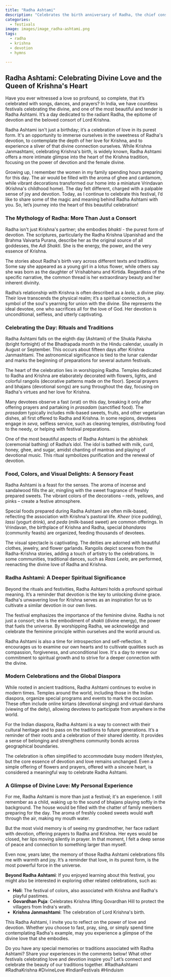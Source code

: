 ```yaml
---
title: "Radha Ashtami"
description: "Celebrates the birth anniversary of Radha, the chief consort of Lord Krishna in Hindu traditions."
categories:
  - festivals
image: images/image_radha-ashtami.png
tags:
  - radha
  - krishna
  - devotion
  - hymns

---
```


## Radha Ashtami: Celebrating Divine Love and the Queen of Krishna's Heart

Have you ever witnessed a love so profound, so complete, that it’s celebrated with songs, dances, and prayers? In India, we have countless festivals celebrating the divine, and one of the most beautiful and tender is Radha Ashtami. It’s a day dedicated to the radiant Radha, the epitome of devotion and the beloved consort of Lord Krishna.

Radha Ashtami isn't just a birthday; it’s a celebration of love in its purest form. It's an opportunity to immerse ourselves in the sweetness of Radha's devotion, to contemplate the depth of her love for Krishna, and to experience a sliver of that divine connection ourselves. While Krishna Janmashtami, celebrating Krishna's birth, is widely known, Radha Ashtami offers a more intimate glimpse into the heart of the Krishna tradition, focusing on the power of devotion and the female divine.

Growing up, I remember the women in my family spending hours preparing for this day. The air would be filled with the aroma of ghee and cardamom, while vibrant decorations transformed our home into a miniature Vrindavan (Krishna's childhood home). The day felt different, charged with a palpable sense of joy and devotion. Today, as I continue to celebrate this festival, I’d like to share some of the magic and meaning behind Radha Ashtami with you. So, let’s journey into the heart of this beautiful celebration!

### The Mythology of Radha: More Than Just a Consort

Radha isn't just Krishna's partner; she embodies *bhakti* - the purest form of devotion. The scriptures, particularly the Radha Krishna Upanishad and the Brahma Vaivarta Purana, describe her as the original source of all goddesses, the *Adi Shakti*. She is the energy, the power, and the very essence of Krishna.

The stories about Radha's birth vary across different texts and traditions. Some say she appeared as a young girl in a lotus flower, while others say she was born as the daughter of Vrishabhanu and Kirtida. Regardless of the specific narrative, the common thread is her extraordinary beauty and her inherent divinity.

Radha’s relationship with Krishna is often described as a *leela*, a divine play. Their love transcends the physical realm; it’s a spiritual connection, a symbol of the soul's yearning for union with the divine. She represents the ideal devotee, one who sacrifices all for the love of God. Her devotion is unconditional, selfless, and utterly captivating.

### Celebrating the Day: Rituals and Traditions

Radha Ashtami falls on the eighth day (Ashtami) of the Shukla Paksha (bright fortnight) of the Bhadrapada month in the Hindu calendar, usually in August or September. This occurs about fifteen days after Krishna Janmashtami. The astronomical significance is tied to the lunar calendar and marks the beginning of preparations for several autumn festivals.

The heart of the celebration lies in worshipping Radha. Temples dedicated to Radha and Krishna are elaborately decorated with flowers, lights, and colorful rangolis (decorative patterns made on the floor). Special prayers and bhajans (devotional songs) are sung throughout the day, focusing on Radha's virtues and her love for Krishna.

Many devotees observe a fast (vrat) on this day, breaking it only after offering prayers and partaking in *prasadam* (sanctified food). The *prasadam* typically includes milk-based sweets, fruits, and other vegetarian dishes, all first offered to Radha and Krishna. In some regions, devotees engage in *seva*, selfless service, such as cleaning temples, distributing food to the needy, or helping with festival preparations.

One of the most beautiful aspects of Radha Ashtami is the abhishek (ceremonial bathing) of Radha’s idol. The idol is bathed with milk, curd, honey, ghee, and sugar, amidst chanting of mantras and playing of devotional music. This ritual symbolizes purification and the renewal of devotion.

### Food, Colors, and Visual Delights: A Sensory Feast

Radha Ashtami is a feast for the senses. The aroma of incense and sandalwood fills the air, mingling with the sweet fragrance of freshly prepared sweets. The vibrant colors of the decorations – reds, yellows, and pinks – create a festive atmosphere.

Special foods prepared during Radha Ashtami are often milk-based, reflecting the association with Krishna's pastoral life. *Kheer* (rice pudding), *lassi* (yogurt drink), and *peda* (milk-based sweet) are common offerings. In Vrindavan, the birthplace of Krishna and Radha, special *bhandaras* (community feasts) are organized, feeding thousands of devotees.

The visual spectacle is captivating. The deities are adorned with beautiful clothes, jewelry, and flower garlands. Rangolis depict scenes from the Radha-Krishna stories, adding a touch of artistry to the celebrations. In some communities, traditional dances, such as *Raas Leela*, are performed, reenacting the divine love of Radha and Krishna.

### Radha Ashtami: A Deeper Spiritual Significance

Beyond the rituals and festivities, Radha Ashtami holds a profound spiritual meaning. It’s a reminder that devotion is the key to unlocking divine grace. Radha's unwavering love for Krishna serves as an inspiration for us to cultivate a similar devotion in our own lives.

The festival emphasizes the importance of the feminine divine. Radha is not just a consort; she is the embodiment of *shakti* (divine energy), the power that fuels the universe. By worshipping Radha, we acknowledge and celebrate the feminine principle within ourselves and the world around us.

Radha Ashtami is also a time for introspection and self-reflection. It encourages us to examine our own hearts and to cultivate qualities such as compassion, forgiveness, and unconditional love. It's a day to renew our commitment to spiritual growth and to strive for a deeper connection with the divine.

### Modern Celebrations and the Global Diaspora

While rooted in ancient traditions, Radha Ashtami continues to evolve in modern times. Temples around the world, including those in the Indian diaspora, organize special programs and events to mark the occasion. These often include online kirtans (devotional singing) and virtual darshans (viewing of the deity), allowing devotees to participate from anywhere in the world.

For the Indian diaspora, Radha Ashtami is a way to connect with their cultural heritage and to pass on the traditions to future generations. It’s a reminder of their roots and a celebration of their shared identity. It provides a sense of belonging and strengthens community bonds across geographical boundaries.

The celebration is often simplified to accommodate busy modern lifestyles, but the core essence of devotion and love remains unchanged. Even a simple offering of flowers and prayers, offered with a sincere heart, is considered a meaningful way to celebrate Radha Ashtami.

### A Glimpse of Divine Love: My Personal Experience

For me, Radha Ashtami is more than just a festival; it's an experience. I still remember as a child, waking up to the sound of bhajans playing softly in the background. The house would be filled with the chatter of family members preparing for the day. The aroma of freshly cooked sweets would waft through the air, making my mouth water.

But the most vivid memory is of seeing my grandmother, her face radiant with devotion, offering prayers to Radha and Krishna. Her eyes would be closed, her lips moving silently in prayer. In that moment, I felt a deep sense of peace and connection to something larger than myself.

Even now, years later, the memory of those Radha Ashtami celebrations fills me with warmth and joy. It’s a reminder that love, in its purest form, is the most powerful force in the universe.

**Beyond Radha Ashtami**: If you enjoyed learning about this festival, you might also be interested in exploring other related celebrations, such as:

*   **Holi**: The festival of colors, also associated with Krishna and Radha's playful pastimes.
*   **Govardhan Puja**: Celebrates Krishna lifting Govardhan Hill to protect the villagers from Indra's wrath.
*   **Krishna Janmashtami**: The celebration of Lord Krishna's birth.

This Radha Ashtami, I invite you to reflect on the power of love and devotion. Whether you choose to fast, pray, sing, or simply spend time contemplating Radha's example, may you experience a glimpse of the divine love that she embodies.

Do you have any special memories or traditions associated with Radha Ashtami? Share your experiences in the comments below! What other festivals celebrating love and devotion inspire you? Let’s connect and celebrate the beauty of our traditions together. #RadhaAshtami #RadhaKrishna #DivineLove #IndianFestivals #Hinduism

